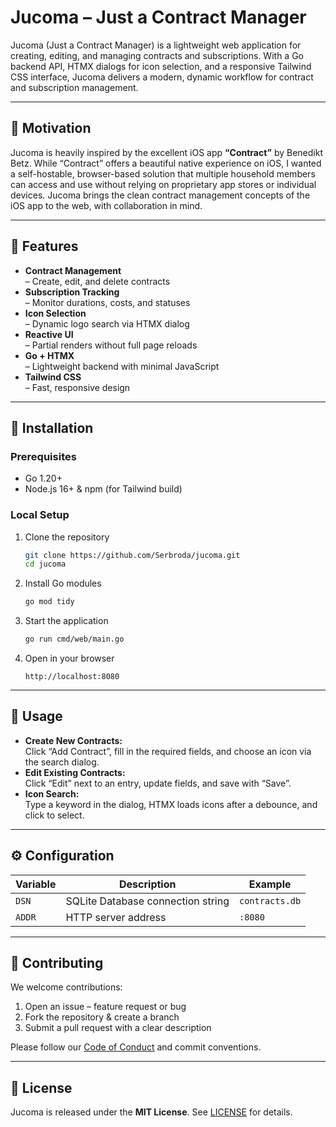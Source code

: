 # Jucoma – Just a Contract Manager

Jucoma (Just a Contract Manager) is a lightweight web application for creating, editing, and managing contracts and subscriptions. With a Go backend API, HTMX dialogs for icon selection, and a responsive Tailwind CSS interface, Jucoma delivers a modern, dynamic workflow for contract and subscription management.

---

## 🎯 Motivation

Jucoma is heavily inspired by the excellent iOS app **“Contract”** by Benedikt Betz. While “Contract” offers a beautiful native experience on iOS, I wanted a self-hostable, browser-based solution that multiple household members can access and use without relying on proprietary app stores or individual devices. Jucoma brings the clean contract management concepts of the iOS app to the web, with collaboration in mind.

---

## 📝 Features

- **Contract Management**  
  – Create, edit, and delete contracts  
- **Subscription Tracking**  
  – Monitor durations, costs, and statuses  
- **Icon Selection**  
  – Dynamic logo search via HTMX dialog  
- **Reactive UI**  
  – Partial renders without full page reloads  
- **Go + HTMX**  
  – Lightweight backend with minimal JavaScript  
- **Tailwind CSS**  
  – Fast, responsive design  

---

## 🔧 Installation

### Prerequisites

- Go 1.20+  
- Node.js 16+ & npm (for Tailwind build)  

### Local Setup

1. Clone the repository  
   ```bash
   git clone https://github.com/Serbroda/jucoma.git
   cd jucoma
   ```
2. Install Go modules  
   ```bash
   go mod tidy
   ```
3. Start the application  
   ```bash
   go run cmd/web/main.go
   ```
4. Open in your browser  
   ```
   http://localhost:8080
   ```

---

## 🚀 Usage

- **Create New Contracts:**  
  Click “Add Contract”, fill in the required fields, and choose an icon via the search dialog.  
- **Edit Existing Contracts:**  
  Click “Edit” next to an entry, update fields, and save with “Save”.  
- **Icon Search:**  
  Type a keyword in the dialog, HTMX loads icons after a debounce, and click to select.

---

## ⚙️ Configuration

| Variable | Description                       | Example        |
|----------|-----------------------------------|----------------|
| `DSN`    | SQLite Database connection string | `contracts.db` |
| `ADDR`   | HTTP server address               | `:8080`        |


---

## 🤝 Contributing

We welcome contributions:

1. Open an issue – feature request or bug  
2. Fork the repository & create a branch  
3. Submit a pull request with a clear description  

Please follow our [Code of Conduct](CODE_OF_CONDUCT.md) and commit conventions.

---

## 📄 License

Jucoma is released under the **MIT License**. See [LICENSE](LICENSE) for details.
